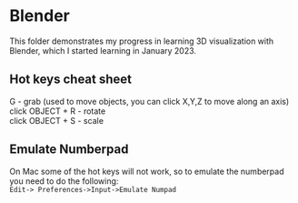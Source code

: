 # Blender
This folder demonstrates my progress in learning 3D visualization with Blender, which I started learning in January 2023.



## Hot keys cheat sheet

G - grab (used to move objects, you can click X,Y,Z to move along an axis)  <br />
click OBJECT + R - rotate  <br />
click OBJECT + S - scale  <br />


## Emulate Numberpad

On Mac some of the hot keys will not work, so to emulate the numberpad you need to do the following:  <br />
```Edit-> Preferences->Input->Emulate Numpad```
